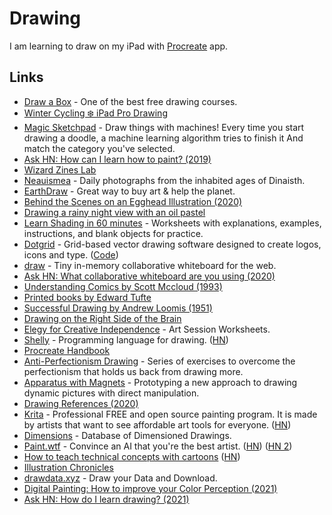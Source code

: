 # Drawing

I am learning to draw on my iPad with [Procreate](https://procreate.art) app.

## Links

- [Draw a Box](https://drawabox.com/) - One of the best free drawing courses.
- [Winter Cycling ❄️ iPad Pro Drawing](https://www.youtube.com/watch?v=4FGEX8yZqiM&app=desktop)
- [Magic Sketchpad](https://magic-sketchpad.glitch.me/) - Draw things with machines! Every time you start drawing a doodle, a machine learning algorithm tries to finish it And match the category you've selected.
- [Ask HN: How can I learn how to paint? (2019)](https://news.ycombinator.com/item?id=19375624)
- [Wizard Zines Lab](https://wizardzines.substack.com/archive)
- [Neauismea](https://neauoire.github.io/neauismea/) - Daily photographs from the inhabited ages of Dinaisth.
- [EarthDraw](https://earthdraw.org/) - Great way to buy art & help the planet.
- [Behind the Scenes on an Egghead Illustration (2020)](https://community.egghead.io/t/behind-the-scenes-on-an-egghead-illustration/1830)
- [Drawing a rainy night view with an oil pastel](https://www.youtube.com/watch?v=6qCp2smmxs8)
- [Learn Shading in 60 minutes](https://galshir.com/shading) - Worksheets with explanations, examples, instructions, and blank objects for practice.
- [Dotgrid](https://hundredrabbits.itch.io/dotgrid) - Grid-based vector drawing software designed to create logos, icons and type. ([Code](https://github.com/hundredrabbits/Dotgrid))
- [draw](https://github.com/thesephist/draw) - Tiny in-memory collaborative whiteboard for the web.
- [Ask HN: What collaborative whiteboard are you using (2020)](https://news.ycombinator.com/item?id=23272054)
- [Understanding Comics by Scott Mccloud (1993)](http://scottmccloud.com/2-print/1-uc/index.html)
- [Printed books by Edward Tufte](https://www.edwardtufte.com/tufte/)
- [Successful Drawing by Andrew Loomis (1951)](https://www.goodreads.com/book/show/2001015.Successful_Drawing)
- [Drawing on the Right Side of the Brain](https://www.drawright.com/)
- [Elegy for Creative Independence](https://flowartestudio.ck.page/) - Art Session Worksheets.
- [Shelly](https://shelly.dev/) - Programming language for drawing. ([HN](https://news.ycombinator.com/item?id=23866688))
- [Procreate Handbook](https://procreate.art/handbook)
- [Anti-Perfectionism Drawing](https://hyperlink.academy/courses/anti-perfectionism-drawing/7) - Series of exercises to overcome the perfectionism that holds us back from drawing more.
- [Apparatus with Magnets](https://www.notion.so/Apparatus-with-Magnets-Intro-2e32af5b59b64a45b3b203408374a56e) - Prototyping a new approach to drawing dynamic pictures with direct manipulation.
- [Drawing References (2020)](https://longest.voyage/notes/drawing-references/)
- [Krita](https://krita.org/en) - Professional FREE and open source painting program. It is made by artists that want to see affordable art tools for everyone. ([HN](https://news.ycombinator.com/item?id=24775216))
- [Dimensions](https://www.dimensions.com/) - Database of Dimensioned Drawings.
- [Paint.wtf](https://paint.wtf/) - Convince an AI that you're the best artist. ([HN](https://news.ycombinator.com/item?id=25822610)) ([HN 2](https://news.ycombinator.com/item?id=25830087))
- [How to teach technical concepts with cartoons](https://jvns.ca/teach-tech-with-cartoons/) ([HN](https://news.ycombinator.com/item?id=25882377))
- [Illustration Chronicles](https://illustrationchronicles.com/)
- [drawdata.xyz](https://drawdata.xyz/) - Draw your Data and Download.
- [Digital Painting: How to improve your Color Perception (2021)](https://www.youtube.com/watch?v=BpIVS5vuJEY)
- [Ask HN: How do I learn drawing? (2021)](https://news.ycombinator.com/item?id=26360349)
